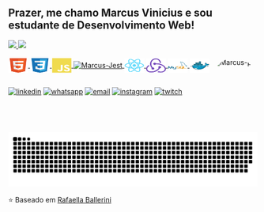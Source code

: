 ## Prazer, me chamo Marcus Vinicius e sou estudante de Desenvolvimento Web!
<div style="display: inline-block" align="center">
  <a href="https://github.com/marcusvmendes">
  <img height="170em" src="https://github-readme-stats.vercel.app/api?username=marcusvmendes&show_icons=true&theme=dracula&include_all_commits=true&count_private=true"/>
  <img height="170em" src="https://github-readme-stats.vercel.app/api/top-langs/?username=marcusvmendes&layout=compact&langs_count=7&theme=dracula"/>
</div>
<div style="display: inline_block"><br>
  <img align="center" alt="Marcus-HTML" height="30" width="40" src="https://raw.githubusercontent.com/devicons/devicon/master/icons/html5/html5-original.svg">
  <img align="center" alt="Marcus-CSS" height="30" width="40" src="https://raw.githubusercontent.com/devicons/devicon/master/icons/css3/css3-original.svg">
  <img align="center" alt="Marcus-Js" height="30" width="40" src="https://raw.githubusercontent.com/devicons/devicon/master/icons/javascript/javascript-plain.svg">
  <img align="center" alt="Marcus-Jest" height="30" width="40" src="https://www.learnstorybook.com/intro-to-storybook/logo-jest.png">
  <img align="center" alt="Marcus-React" height="30" width="40" src="https://raw.githubusercontent.com/devicons/devicon/master/icons/react/react-original.svg">  
  <img align="center" alt="Marcus-Redux" height="30" width="40" src="https://raw.githubusercontent.com/devicons/devicon/master/icons/redux/redux-original.svg">
  <img align="center" alt="Marcus-SQL" height="30" width="40" src="https://raw.githubusercontent.com/devicons/devicon/master/icons/mysql/mysql-original-wordmark.svg">
  <img align="center" alt="Marcus-Docker" height="30" width="40" src="https://raw.githubusercontent.com/devicons/devicon/2ae2a900d2f041da66e950e4d48052658d850630/icons/docker/docker-original.svg">
  <img align="right" alt="Marcus-pic" height="150" style="border-radius:50px;" src="https://media.giphy.com/media/RbDKaczqWovIugyJmW/giphy.gif">
</div>
  
  ##
 
<div>
  <a href="https://www.linkedin.com/in/marcusvmendes-webdev/" target="_blank"><img src="https://img.shields.io/badge/-LinkedIn-%230077B5?style=for-the-badge&logo=linkedin&logoColor=white" alt="linkedin" target="_blank"></a>
  <a href="https://api.whatsapp.com/send?phone=5533984139476&text=Oi,%20%20venho%20por%20meio%20do%20Portf%C3%B3lio!" target="_blank"><img src="https://img.shields.io/badge/WhatsApp-25D366?style=for-the-badge&logo=whatsapp&logoColor=white" alt="whatsapp" target="_blank"></a>
  <a href = "mailto:marcus.mendes89@gmail.com"><img src="https://img.shields.io/badge/Gmail-D14836?style=for-the-badge&logo=gmail&logoColor=white" alt="email" target="_blank"></a>
  <a href="https://www.instagram.com/vmendesmarcus/" target="_blank"><img src="https://img.shields.io/badge/-Instagram-%23E4405F?style=for-the-badge&logo=instagram&logoColor=white" alt="instagram" target="_blank"></a>
 	<a href="https://www.twitch.tv/dmagnusz" target="_blank"><img src="https://img.shields.io/badge/Twitch-9146FF?style=for-the-badge&logo=twitch&logoColor=white" alt="twitch" target="_blank"></a>
 
  ![Snake animation](https://github.com/marcusvmendes/marcusvmendes/blob/output/github-contribution-grid-snake.svg)
  
  ⭐️ Baseado em [Rafaella Ballerini](https://github.com/rafaballerini)
</div>

